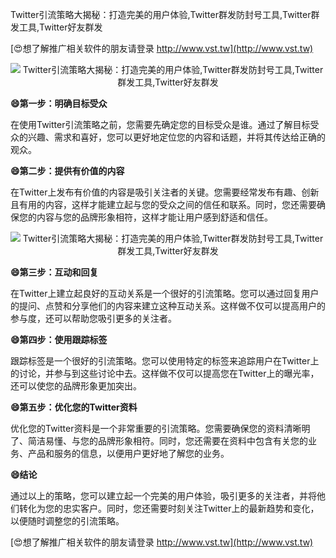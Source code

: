 Twitter引流策略大揭秘：打造完美的用户体验,Twitter群发防封号工具,Twitter群发工具,Twitter好友群发

[😍想了解推广相关软件的朋友请登录 http://www.vst.tw](http://www.vst.tw)

 <center><img src="https://vst.tw/MP4/tuiguang/png/5.png" alt="Twitter引流策略大揭秘：打造完美的用户体验,Twitter群发防封号工具,Twitter群发工具,Twitter好友群发"></center>

**😄第一步：明确目标受众**

在使用Twitter引流策略之前，您需要先确定您的目标受众是谁。通过了解目标受众的兴趣、需求和喜好，您可以更好地定位您的内容和话题，并将其传达给正确的观众。

**😄第二步：提供有价值的内容**

在Twitter上发布有价值的内容是吸引关注者的关键。您需要经常发布有趣、创新且有用的内容，这样才能建立起与您的受众之间的信任和联系。同时，您还需要确保您的内容与您的品牌形象相符，这样才能让用户感到舒适和信任。

 <center><img src="https://vst.tw/MP4/tuiguang/png/8.png" alt="Twitter引流策略大揭秘：打造完美的用户体验,Twitter群发防封号工具,Twitter群发工具,Twitter好友群发"></center>

**😄第三步：互动和回复**

在Twitter上建立起良好的互动关系是一个很好的引流策略。您可以通过回复用户的提问、点赞和分享他们的内容来建立这种互动关系。这样做不仅可以提高用户的参与度，还可以帮助您吸引更多的关注者。

**😄第四步：使用跟踪标签**

跟踪标签是一个很好的引流策略。您可以使用特定的标签来追踪用户在Twitter上的讨论，并参与到这些讨论中去。这样做不仅可以提高您在Twitter上的曝光率，还可以使您的品牌形象更加突出。

**😄第五步：优化您的Twitter资料**

优化您的Twitter资料是一个非常重要的引流策略。您需要确保您的资料清晰明了、简洁易懂、与您的品牌形象相符。同时，您还需要在资料中包含有关您的业务、产品和服务的信息，以便用户更好地了解您的业务。

**😄结论**

通过以上的策略，您可以建立起一个完美的用户体验，吸引更多的关注者，并将他们转化为您的忠实客户。同时，您还需要时刻关注Twitter上的最新趋势和变化，以便随时调整您的引流策略。

[😍想了解推广相关软件的朋友请登录 http://www.vst.tw](http://www.vst.tw)



